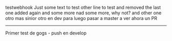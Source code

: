 testwebhook
Just some text to test
other line to test and removed the last one
added again and some more nad some more, why not?
and other one
otro mas sinior
otro en dev para luego pasar a master 
a ver ahora un PR

-------
Primer test de gogs - push en develop